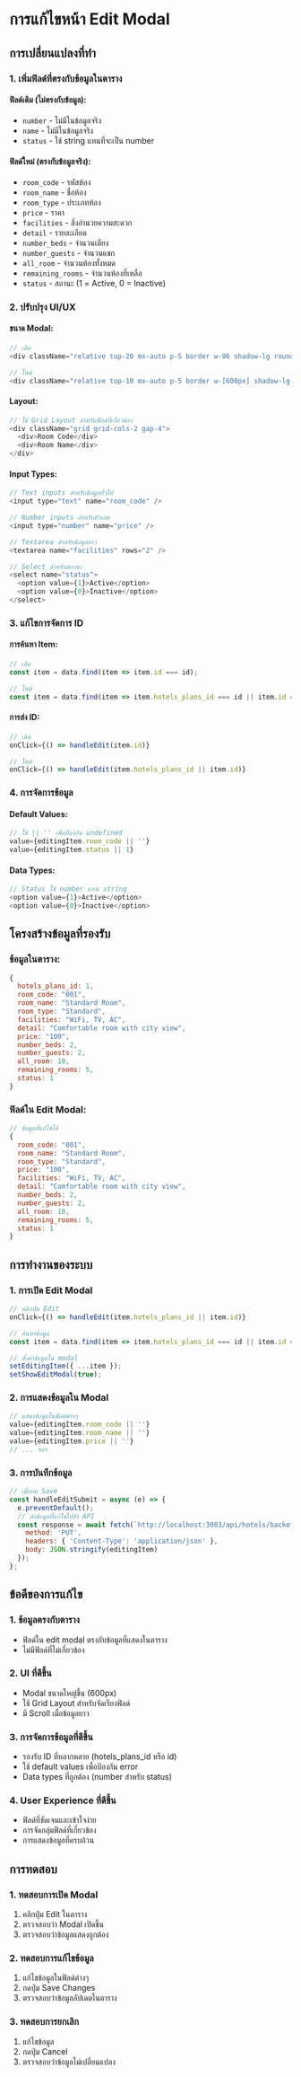 # การแก้ไขหน้า Edit Modal

## การเปลี่ยนแปลงที่ทำ

### 1. **เพิ่มฟิลด์ที่ตรงกับข้อมูลในตาราง**

#### ฟิลด์เดิม (ไม่ตรงกับข้อมูล):
- `number` - ไม่มีในข้อมูลจริง
- `name` - ไม่มีในข้อมูลจริง  
- `status` - ใช้ string แทนที่จะเป็น number

#### ฟิลด์ใหม่ (ตรงกับข้อมูลจริง):
- `room_code` - รหัสห้อง
- `room_name` - ชื่อห้อง
- `room_type` - ประเภทห้อง
- `price` - ราคา
- `facilities` - สิ่งอำนวยความสะดวก
- `detail` - รายละเอียด
- `number_beds` - จำนวนเตียง
- `number_guests` - จำนวนแขก
- `all_room` - จำนวนห้องทั้งหมด
- `remaining_rooms` - จำนวนห้องที่เหลือ
- `status` - สถานะ (1 = Active, 0 = Inactive)

### 2. **ปรับปรุง UI/UX**

#### ขนาด Modal:
```javascript
// เดิม
<div className="relative top-20 mx-auto p-5 border w-96 shadow-lg rounded-md bg-white">

// ใหม่
<div className="relative top-10 mx-auto p-5 border w-[600px] shadow-lg rounded-md bg-white max-h-[90vh] overflow-y-auto">
```

#### Layout:
```javascript
// ใช้ Grid Layout สำหรับฟิลด์ที่เกี่ยวข้อง
<div className="grid grid-cols-2 gap-4">
  <div>Room Code</div>
  <div>Room Name</div>
</div>
```

#### Input Types:
```javascript
// Text inputs สำหรับข้อมูลทั่วไป
<input type="text" name="room_code" />

// Number inputs สำหรับตัวเลข
<input type="number" name="price" />

// Textarea สำหรับข้อมูลยาว
<textarea name="facilities" rows="2" />

// Select สำหรับสถานะ
<select name="status">
  <option value={1}>Active</option>
  <option value={0}>Inactive</option>
</select>
```

### 3. **แก้ไขการจัดการ ID**

#### การค้นหา Item:
```javascript
// เดิม
const item = data.find(item => item.id === id);

// ใหม่
const item = data.find(item => item.hotels_plans_id === id || item.id === id);
```

#### การส่ง ID:
```javascript
// เดิม
onClick={() => handleEdit(item.id)}

// ใหม่
onClick={() => handleEdit(item.hotels_plans_id || item.id)}
```

### 4. **การจัดการข้อมูล**

#### Default Values:
```javascript
// ใช้ || '' เพื่อป้องกัน undefined
value={editingItem.room_code || ''}
value={editingItem.status || 1}
```

#### Data Types:
```javascript
// Status ใช้ number แทน string
<option value={1}>Active</option>
<option value={0}>Inactive</option>
```

## โครงสร้างข้อมูลที่รองรับ

### ข้อมูลในตาราง:
```javascript
{
  hotels_plans_id: 1,
  room_code: "001",
  room_name: "Standard Room",
  room_type: "Standard",
  facilities: "WiFi, TV, AC",
  detail: "Comfortable room with city view",
  price: "100",
  number_beds: 2,
  number_guests: 2,
  all_room: 10,
  remaining_rooms: 5,
  status: 1
}
```

### ฟิลด์ใน Edit Modal:
```javascript
// ข้อมูลที่แก้ไขได้
{
  room_code: "001",
  room_name: "Standard Room",
  room_type: "Standard",
  price: "100",
  facilities: "WiFi, TV, AC",
  detail: "Comfortable room with city view",
  number_beds: 2,
  number_guests: 2,
  all_room: 10,
  remaining_rooms: 5,
  status: 1
}
```

## การทำงานของระบบ

### 1. **การเปิด Edit Modal**
```javascript
// คลิกปุ่ม Edit
onClick={() => handleEdit(item.hotels_plans_id || item.id)}

// ค้นหาข้อมูล
const item = data.find(item => item.hotels_plans_id === id || item.id === id);

// ตั้งค่าข้อมูลใน modal
setEditingItem({ ...item });
setShowEditModal(true);
```

### 2. **การแสดงข้อมูลใน Modal**
```javascript
// แสดงข้อมูลในฟิลด์ต่างๆ
value={editingItem.room_code || ''}
value={editingItem.room_name || ''}
value={editingItem.price || ''}
// ... ฯลฯ
```

### 3. **การบันทึกข้อมูล**
```javascript
// เมื่อกด Save
const handleEditSubmit = async (e) => {
  e.preventDefault();
  // ส่งข้อมูลที่แก้ไขไปยัง API
  const response = await fetch(`http://localhost:3003/api/hotels/backoffice/room/${editingItem.hotels_plans_id}`, {
    method: 'PUT',
    headers: { 'Content-Type': 'application/json' },
    body: JSON.stringify(editingItem)
  });
};
```

## ข้อดีของการแก้ไข

### 1. **ข้อมูลตรงกับตาราง**
- ฟิลด์ใน edit modal ตรงกับข้อมูลที่แสดงในตาราง
- ไม่มีฟิลด์ที่ไม่เกี่ยวข้อง

### 2. **UI ที่ดีขึ้น**
- Modal ขนาดใหญ่ขึ้น (600px)
- ใช้ Grid Layout สำหรับจัดเรียงฟิลด์
- มี Scroll เมื่อข้อมูลยาว

### 3. **การจัดการข้อมูลที่ดีขึ้น**
- รองรับ ID ที่หลากหลาย (hotels_plans_id หรือ id)
- ใช้ default values เพื่อป้องกัน error
- Data types ที่ถูกต้อง (number สำหรับ status)

### 4. **User Experience ที่ดีขึ้น**
- ฟิลด์ที่ชัดเจนและเข้าใจง่าย
- การจัดกลุ่มฟิลด์ที่เกี่ยวข้อง
- การแสดงข้อมูลที่ครบถ้วน

## การทดสอบ

### 1. **ทดสอบการเปิด Modal**
1. คลิกปุ่ม Edit ในตาราง
2. ตรวจสอบว่า Modal เปิดขึ้น
3. ตรวจสอบว่าข้อมูลแสดงถูกต้อง

### 2. **ทดสอบการแก้ไขข้อมูล**
1. แก้ไขข้อมูลในฟิลด์ต่างๆ
2. กดปุ่ม Save Changes
3. ตรวจสอบว่าข้อมูลอัปเดตในตาราง

### 3. **ทดสอบการยกเลิก**
1. แก้ไขข้อมูล
2. กดปุ่ม Cancel
3. ตรวจสอบว่าข้อมูลไม่เปลี่ยนแปลง 